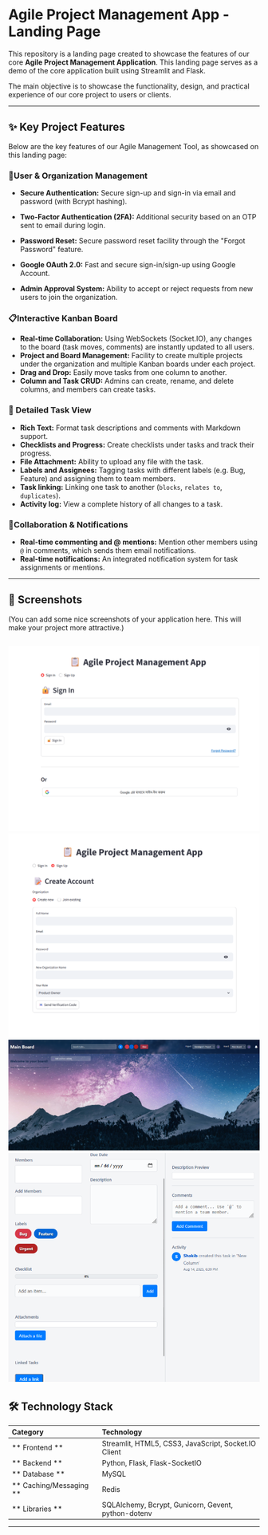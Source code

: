 # Agile Project Management App - Landing Page

This repository is a landing page created to showcase the features of our core **Agile Project Management Application**. This landing page serves as a demo of the core application built using Streamlit and Flask.

The main objective is to showcase the functionality, design, and practical experience of our core project to users or clients.


<!-- [🔗 Check out the live demo](#####################) -->

---

## ✨ Key Project Features

Below are the key features of our Agile Management Tool, as showcased on this landing page:

### 👤User & Organization Management
*   **Secure Authentication:** Secure sign-up and sign-in via email and password (with Bcrypt hashing).

*   **Two-Factor Authentication (2FA):** Additional security based on an OTP sent to email during login.
*   **Password Reset:** Secure password reset facility through the "Forgot Password" feature.
*   **Google OAuth 2.0:** Fast and secure sign-in/sign-up using Google Account.
* **Admin Approval System:** Ability to accept or reject requests from new users to join the organization.

### 📋Interactive Kanban Board
*   **Real-time Collaboration:** Using WebSockets (Socket.IO), any changes to the board (task moves, comments) are instantly updated to all users.
*   **Project and Board Management:** Facility to create multiple projects under the organization and multiple Kanban boards under each project.
*   **Drag and Drop:** Easily move tasks from one column to another.
* **Column and Task CRUD:** Admins can create, rename, and delete columns, and members can create tasks.

### 📝 Detailed Task View
* **Rich Text:** Format task descriptions and comments with Markdown support.
* **Checklists and Progress:** Create checklists under tasks and track their progress.
* **File Attachment:** Ability to upload any file with the task.
* **Labels and Assignees:** Tagging tasks with different labels (e.g. Bug, Feature) and assigning them to team members.
* **Task linking:** Linking one task to another (`blocks`, `relates to`, `duplicates`).
* **Activity log:** View a complete history of all changes to a task.

### 💬Collaboration & Notifications
* **Real-time commenting and @ mentions:** Mention other members using `@` in comments, which sends them email notifications.
* **Real-time notifications:** An integrated notification system for task assignments or mentions.

---

## 📸 Screenshots

(You can add some nice screenshots of your application here. This will make your project more attractive.)

![Log In Page Screenshot](screenshots/login-page.png)
![Sign Up Page Screenshot](screenshots/SignUp-page.png)
![Kanban Board Screenshot](screenshots/kanban-board.png)
![Task Window Screenshot](screenshots/task-window.png)
---

## 🛠️ Technology Stack

| Category | Technology |
| :--- | :--- |
| ** Frontend ** | Streamlit, HTML5, CSS3, JavaScript, Socket.IO Client |
| ** Backend ** | Python, Flask, Flask-SocketIO |
| ** Database ** | MySQL |
| ** Caching/Messaging **| Redis |
| ** Libraries ** | SQLAlchemy, Bcrypt, Gunicorn, Gevent, python-dotenv |

---
